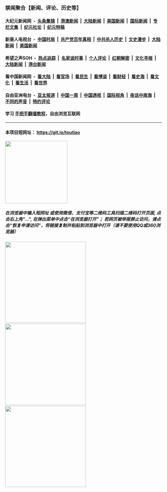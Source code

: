 ### 禁闻聚合【新闻、评论、历史等】

#### 大纪元新闻网 &nbsp;-&nbsp; [头条集锦](indexes/E头条集锦.md?t=03162031) &nbsp;|&nbsp; [港澳新闻](indexes/E港澳新闻.md?t=03162031)  &nbsp;|&nbsp; [大陆新闻](indexes/E大陆新闻.md?t=03162031) &nbsp;|&nbsp; [美国新闻](indexes/E美国新闻.md?t=03162031) &nbsp;|&nbsp; [国际新闻](indexes/E国际新闻.md?t=03162031) &nbsp;|&nbsp; [专栏文集](indexes/E专栏文集.md?t=03162031) &nbsp;|&nbsp; [纪元社论](indexes/E纪元社论.md?t=03162031) &nbsp;|&nbsp; [纪元特稿](indexes/E纪元特稿.md?t=03162031) 

#### 新唐人电视台 &nbsp;-&nbsp; [中国时局](indexes/N中国时局.md?t=03162031) &nbsp;|&nbsp; [共产党百年真相](indexes/N共产党百年真相.md?t=03162031) &nbsp;|&nbsp; [中共杀人历史](indexes/N中共杀人历史.md?t=03162031) &nbsp;|&nbsp; [文史漫步](indexes/N文史漫步.md?t=03162031) &nbsp;|&nbsp; [大陆新闻](indexes/N大陆新闻.md?t=03162031) &nbsp;|&nbsp; [美国新闻](indexes/N美国新闻.md?t=03162031)

#### 希望之声SOH &nbsp;-&nbsp; [热点追踪](indexes/H热点追踪.md?t=03162031) &nbsp;|&nbsp; [名家谈时事](indexes/H名家谈时事.md?t=03162031) &nbsp;|&nbsp; [个人评论](indexes/H个人评论.md?t=03162031)  &nbsp;|&nbsp; [红朝解密](indexes/H红朝解密.md?t=03162031) &nbsp;|&nbsp; [文化寻根](indexes/H文化寻根.md?t=03162031) &nbsp;|&nbsp; [大陆新闻](indexes/H大陆新闻.md?t=03162031) &nbsp;|&nbsp; [港台新闻](indexes/H港台新闻.md?t=03162031)

#### 看中国新闻网 &nbsp;-&nbsp; [看大陆](indexes/S看大陆.md?t=03162031) &nbsp;|&nbsp; [看官场](indexes/S看官场.md?t=03162031) &nbsp;|&nbsp; [看民生](indexes/S看民生.md?t=03162031)  &nbsp;|&nbsp; [看博谈](indexes/S看博谈.md?t=03162031) &nbsp;|&nbsp; [看财经](indexes/S看财经.md?t=03162031) &nbsp;|&nbsp; [看史海](indexes/S看史海.md?t=03162031) &nbsp;|&nbsp; [看文化](indexes/S看文化.md?t=03162031) &nbsp;|&nbsp; [看生活](indexes/S看生活.md?t=03162031) &nbsp;|&nbsp; [看世界](indexes/S看世界.md?t=03162031)

#### 自由亚洲电台 &nbsp;-&nbsp; [亚太报道](indexes/R亚太报道.md?t=03162031) &nbsp;|&nbsp; [中国一周](indexes/R中国一周.md?t=03162031) &nbsp;|&nbsp; [中国透视](indexes/R中国透视.md?t=03162031)  &nbsp;|&nbsp; [国际视角](indexes/R国际视角.md?t=03162031) &nbsp;|&nbsp; [夜话中南海](indexes/R夜话中南海.md?t=03162031) &nbsp;|&nbsp; [不同的声音](indexes/R不同的声音.md?t=03162031) &nbsp;|&nbsp; [特约评论](indexes/R特约评论.md?t=03162031)

#### 学习 [手把手翻墙教程](https://github.com/gfw-breaker/guides/wiki)，自由浏览互联网

----

#### 本项目短网址： https://git.io/toutiao
<img src="https://raw.githubusercontent.com/gfw-breaker/banned-news/master/scripts/img/qr.png" width="200px"/>  

##### 在浏览器中输入短网址 或使用微信、支付宝等二维码工具扫描二维码打开页面, 点击右上角"...", 在弹出菜单中点击“在浏览器打开”； 若网页被举报禁止访问，请点击“恢复申请访问”，将链接复制并粘贴到浏览器中打开（请不要使用QQ或360浏览器）

<img src="https://raw.githubusercontent.com/gfw-breaker/banned-news/master/scripts/img/1.png" width="260px"/> &nbsp; <img src="https://raw.githubusercontent.com/gfw-breaker/banned-news/master/scripts/img/2.png" width="260px"/> &nbsp; <img src="https://raw.githubusercontent.com/gfw-breaker/banned-news/master/scripts/img/3.png" width="260px"/>
